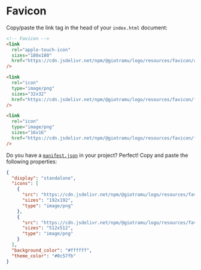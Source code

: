 # Favicon

Copy/paste the link tag in the head of your `index.html` document:

```html
<!-- Favicon -->
<link
  rel="apple-touch-icon"
  sizes="180x180"
  href="https://cdn.jsdelivr.net/npm/@giotramu/logo/resources/favicon/apple-touch-icon.png"
/>

<link
  rel="icon"
  type="image/png"
  sizes="32x32"
  href="https://cdn.jsdelivr.net/npm/@giotramu/logo/resources/favicon/favicon-32.png"
/>

<link
  rel="icon"
  type="image/png"
  sizes="16x16"
  href="https://cdn.jsdelivr.net/npm/@giotramu/logo/resources/favicon/favicon-16.png"
/>
```

Do you have a [`manifest.json`][manifest-doc-url] in your project? Perfect! Copy and paste the following properties:

```json
{
  "display": "standalone",
  "icons": [
    {
      "src": "https://cdn.jsdelivr.net/npm/@giotramu/logo/resources/favicon/android-chrome-192.png",
      "sizes": "192x192",
      "type": "image/png"
    },
    {
      "src": "https://cdn.jsdelivr.net/npm/@giotramu/logo/resources/favicon/android-chrome-512.png",
      "sizes": "512x512",
      "type": "image/png"
    }
  ],
  "background_color": "#ffffff",
  "theme_color": "#0c57fb"
}
```

<!---
  L I N K S
-->

[manifest-doc-url]: https://developer.chrome.com/extensions/manifest
